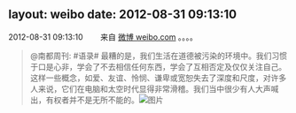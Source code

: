 layout: weibo
date: 2012-08-31 09:13:10
---
2012-08-31 09:13:10  &nbsp;&nbsp;&nbsp;&nbsp;&nbsp;&nbsp; 来自 <a href="http://weibo.com/" rel="nofollow">微博 weibo.com</a>
。。。。
>  @南都周刊: #语录# 最糟的是，我们生活在道德被污染的环境中。我们习惯于口是心非，学会了不去相信任何东西，学会了互相否定及仅仅关注自己。这样一些概念，如爱、友谊、怜悯、谦卑或宽恕失去了深度和尺度，对许多人来说，它们在电脑和太空时代显得非常滑稽。我们当中很少有人大声喊出，有权者并不是无所不能的。 ​​​
>  ![图片](https://ww1.sinaimg.cn/large/61d7cd94jw1dwfkawac01j.jpg)
